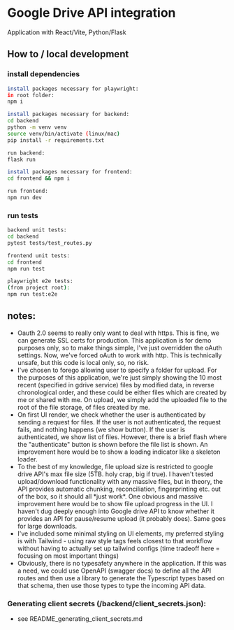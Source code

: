 # Google Drive API integration
Application with React/Vite, Python/Flask

## How to / local development

### install dependencies

```bash
install packages necessary for playwright:
in root folder:
npm i

install packages necessary for backend:
cd backend
python -m venv venv
source venv/bin/activate (linux/mac)
pip install -r requirements.txt

run backend:
flask run

install packages necessary for frontend:
cd frontend && npm i

run frontend:
npm run dev
```

### run tests

```bash
backend unit tests:
cd backend
pytest tests/test_routes.py
```

```bash
frontend unit tests:
cd frontend
npm run test
```

```bash
playwright e2e tests:
(from project root):
npm run test:e2e
```

## notes:

<ul>
    <li>
        Oauth 2.0 seems to really only want to deal with https. This is fine, we can generate SSL certs for production.
        This application is for demo purposes only, so to make things simple, I've just overridden the oAuth settings.
        Now, we've forced oAuth to work with http. This is technically unsafe, but this code is local only, so, no risk.
    </li>
    <li>
        I've chosen to forego allowing user to specify a folder for upload. For the purposes of this application, we're
        just simply showing the 10 most recent (specified in gdrive service) files by modified data, in reverse
        chronological order, and these could be either files which are created by me or shared with me. On upload, we
        simply add the uploaded file to the root of the file storage, of files created by me.
    </li>
    <li>
        On first UI render, we check whether the user is authenticated by sending a request for files. If the user is not authenticated,
        the request fails, and nothing happens (we show button). If the user is authenticated, we show list of files. However, there is a
        brief flash where the "authenticate" button is shown before the file list is shown. An improvement here would be to show
        a loading indicator like a skeleton loader.
    </li>
    <li>
        To the best of my knowledge, file upload size is restricted to google drive API's max file size (5TB. holy crap, big if true).
        I haven't tested upload/download functionality with any massive files, but in theory, the API provides automatic chunking, reconciliation,
        fingerprinting etc. out of the box, so it should all *just work*.
        One obvious and massive improvement here would be to show file upload progress in the UI. I haven't dug deeply enough into Google drive
        API to know whether it provides an API for pause/resume upload (it probably does). Same goes for large downloads.
    </li>
    <li>
        I've included some minimal styling on UI elements, my preferred styling is with Tailwind - using raw
        style tags feels closest to that workflow without having to actually set up tailwind configs
        (time tradeoff here = focusing on most important things)
    </li>
    <li>
        Obviously, there is no typesafety anywhere in the application. If this was a need, we could use OpenAPI (swagger docs) to define all the
        API routes and then use a library to generate the Typescript types based on that schema, then use those types to type the incoming API data.
    </li>
</ul>

### Generating client secrets (/backend/client_secrets.json):
- see README_generating_client_secrets.md